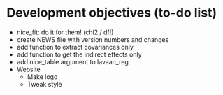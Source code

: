 # Development objectives (to-do list)

- nice_fit: do it for them! (chi2 / df!)
- create NEWS file with version numbers and changes
- add function to extract covariances only
- add function to get the indirect effects only
- add nice_table argument to lavaan_reg
- Website
    - Make logo
    - Tweak style
